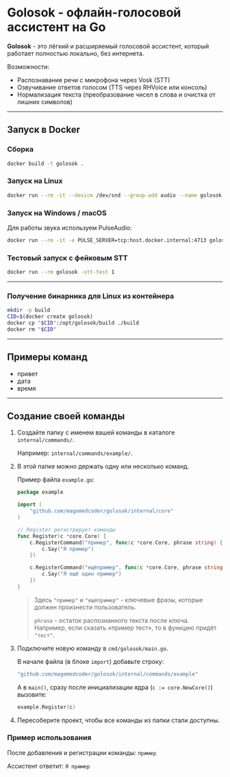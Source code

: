 # Golosok - офлайн-голосовой ассистент на Go

**Golosok** - это лёгкий и расширяемый голосовой ассистент, который работает полностью локально, без интернета.

Возможности:

- Распознавание речи с микрофона через Vosk (STT)
- Озвучивание ответов голосом (TTS через RHVoice или консоль)
- Нормализация текста (преобразование чисел в слова и очистка от лишних символов)

---

## Запуск в Docker

### Сборка

```bash
docker build -t golosok .
```

### Запуск на Linux

```bash
docker run --rm -it --device /dev/snd --group-add audio --name golosok golosok
```

### Запуск на Windows / macOS

Для работы звука используем PulseAudio:

```bash
docker run --rm -it -e PULSE_SERVER=tcp:host.docker.internal:4713 golosok
```

### Тестовый запуск с фейковым STT

```bash
docker run --rm golosok -stt-test 1
```

---

### Получение бинарника для Linux из контейнера

```bash
mkdir -p build
CID=$(docker create golosok)
docker cp "$CID":/opt/golosok/build ./build
docker rm "$CID"
```

---

## Примеры команд

- привет
- дата
- время

------------------------------------------------------------------------

## Создание своей команды

1. Создайте папку с именем вашей команды в каталоге `internal/commands/`.

   Например: `internal/commands/example/`.


2. В этой папке можно держать одну или несколько команд.

   Пример файла `example.go`:

   ``` go
   package example

   import (
       "github.com/magomedcoder/golosok/internal/core"
   )

   // Register регистрирует команды
   func Register(c *core.Core) {
       c.RegisterCommand("пример", func(c *core.Core, phrase string) {
           c.Say("Я пример")
       })

       c.RegisterCommand("ещёпример", func(c *core.Core, phrase string) {
           c.Say("Я ещё один пример")
       })
   }
   ```

   > Здесь `"пример"` и `"ещёпример"` - ключевые фразы, которые должен произнести пользователь.
   >
   > `phrase` - остаток распознанного текста после ключа. Например, если сказать «пример тест», то в функцию придёт `"тест"`.


3. Подключите новую команду в `cmd/golosok/main.go`.

   В начале файла (в блоке `import`) добавьте строку:

   ``` go
   "github.com/magomedcoder/golosok/internal/commands/example"
   ```

   А в `main()`, сразу после инициализации ядра (`c := core.NewCore()`) вызовите:

   ``` go
   example.Register(c)
   ```

5. Пересоберите проект, чтобы все команды из папки стали доступны.

### Пример использования

После добавления и регистрации команды: `пример`

Ассистент ответит: `Я пример`

